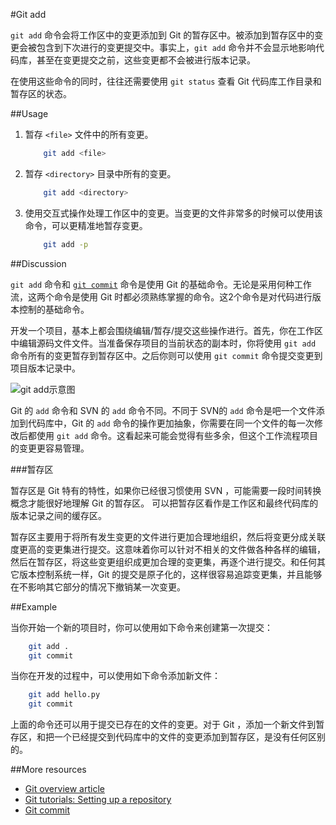 #Git add

```git add``` 命令会将工作区中的变更添加到 Git 的暂存区中。被添加到暂存区中的变更会被包含到下次进行的变更提交中。事实上，```git add``` 命令并不会显示地影响代码库，甚至在变更提交之前，这些变更都不会被进行版本记录。

在使用这些命令的同时，往往还需要使用 ```git status``` 查看 Git 代码库工作目录和暂存区的状态。

##Usage

1.  暂存 ```<file>``` 文件中的所有变更。

    ```bash
        git add <file>
    ```

2.  暂存 ```<directory>``` 目录中所有的变更。

    ```bash
        git add <directory>
    ```

3.  使用交互式操作处理工作区中的变更。当变更的文件非常多的时候可以使用该命令，可以更精准地暂存变更。

    ```bash
        git add -p
    ```

##Discussion

```git add``` 命令和 [```git commit```][3] 命令是使用 Git 的基础命令。无论是采用何种工作流，这两个命令是使用 Git 时都必须熟练掌握的命令。这2个命令是对代码进行版本控制的基础命令。

开发一个项目，基本上都会围绕编辑/暂存/提交这些操作进行。首先，你在工作区中编辑源码文件文件。当准备保存项目的当前状态的副本时，你将使用 ```git add``` 命令所有的变更暂存到暂存区中。之后你则可以使用 ```git commit``` 命令提交变更到项目版本记录中。

![```git add```示意图][m1]

Git 的 ```add``` 命令和 SVN 的 ```add``` 命令不同。不同于 SVN的 ```add``` 命令是吧一个文件添加到代码库中，Git 的 ```add``` 命令的操作更加抽象，你需要在同一个文件的每一次修改后都使用 ```git add``` 命令。这看起来可能会觉得有些多余，但这个工作流程项目的变更更容易管理。

###暂存区

暂存区是 Git 特有的特性，如果你已经很习惯使用 SVN ，可能需要一段时间转换概念才能很好地理解 Git 的暂存区。 可以把暂存区看作是工作区和最终代码库的版本记录之间的缓存区。

暂存区主要用于将所有发生变更的文件进行更加合理地组织，然后将变更分成关联度更高的变更集进行提交。这意味着你可以针对不相关的文件做各种各样的编辑，然后在暂存区，将这些变更组织成更加合理的变更集，再逐个进行提交。和任何其它版本控制系统一样，Git 的提交是原子化的，这样很容易追踪变更集，并且能够在不影响其它部分的情况下撤销某一次变更。

##Example

当你开始一个新的项目时，你可以使用如下命令来创建第一次提交：

```bash
    git add .
    git commit
```

当你在开发的过程中，可以使用如下命令添加新文件：

```bash
    git add hello.py
    git commit
```

上面的命令还可以用于提交已存在的文件的变更。对于 Git ，添加一个新文件到暂存区，和把一个已经提交到代码库中的文件的变更添加到暂存区，是没有任何区别的。

##More resources

- [Git overview article][1]
- [Git tutorials: Setting up a repository][2]
- [Git commit][3]

<!-- Links -->
[1]: ./git-articles-overview.md
[2]: https://www.atlassian.com/git/tutorials/setting-up-a-repository/git-init
[3]: ./git-command-git-commit.md

<!-- Images -->
[m1]: ./media/git-command-git-add/git-add.png
